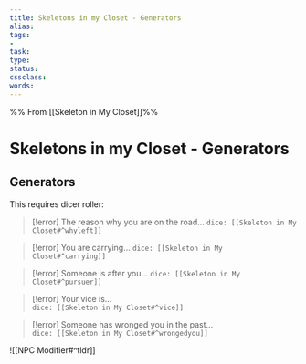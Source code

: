 ```yaml
---
title: Skeletons in my Closet - Generators
alias: 
tags:
- 
task:
type:
status:
cssclass:
words:
---
```

%% From [[Skeleton in My Closet]]%%
# Skeletons in my Closet - Generators
## Generators
This requires dicer roller: 

>[!error] The reason why you are on the road...
> `dice: [[Skeleton in My Closet#^whyleft]]`

>[!error] You are carrying...
>`dice: [[Skeleton in My Closet#^carrying]]`

>[!error] Someone is after you...
>`dice: [[Skeleton in My Closet#^pursuer]]`

>[!error] Your vice is...   
>`dice: [[Skeleton in My Closet#^vice]]`

>[!error] Someone has wronged you in the past...  
>`dice: [[Skeleton in My Closet#^wrongedyou]]`

![[NPC Modifier#^tldr]]